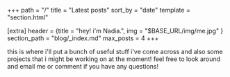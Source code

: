 +++
path = "/"
title = "Latest posts"
sort_by = "date"
template = "section.html"

[extra]
header = {title = "hey! i'm Nadia.", img = "$BASE_URL/img/me.jpg" }
section_path = "blog/_index.md"
max_posts = 4
+++

this is where i'll put a bunch of useful stuff i've come across and also some projects that i might be working on at the moment! feel free to look around and email me or comment if you have any questions!